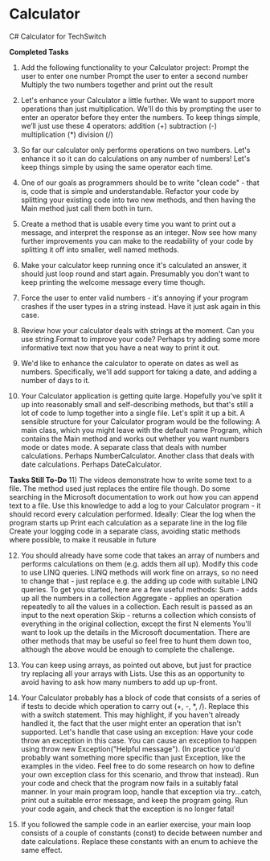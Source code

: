 # Calculator
C# Calculator for TechSwitch

**Completed Tasks**
1)  Add the following functionality to your Calculator project:
            Prompt the user to enter one number
            Prompt the user to enter a second number
            Multiply the two numbers together and print out the result

2) Let's enhance your Calculator a little further. We want to support more operations than just multiplication. We'll do this by prompting the user to
   enter an operator before they enter the numbers.
   To keep things simple, we’ll just use these 4 operators:
           addition (+)
           subtraction (-)
           multiplication (*)
           division (/)
           
3) So far our calculator only performs operations on two numbers. Let's enhance it so it can do calculations on any number of numbers! Let's keep things simple by using the same operator each time.

4) One of our goals as programmers should be to write "clean code" - that is, code that is simple and understandable. Refactor your code by splitting your existing code into two new methods, and then having the Main method just call them both in turn.

5) Create a method that is usable every time you want to print out a message, and interpret the response as an integer. Now see how many further improvements you can make to the readability of your code by splitting it off into smaller, well named methods.

6) Make your calculator keep running once it's calculated an answer, it should just loop round and start again. Presumably you don't want to keep printing the welcome
   message every time though.
   
7) Force the user to enter valid numbers - it's annoying if your program crashes if the user types in a string instead. Have it just ask again in this case.

8) Review how your calculator deals with strings at the moment. Can you use string.Format to improve your code? Perhaps try adding some
   more informative text now that you have a neat way to print it out.
   
9) We'd like to enhance the calculator to operate on dates as well as numbers. Specifically, we'll add support for taking a date, and adding a number
   of days to it.
   
10) Your Calculator application is getting quite large. Hopefully you've split it up into reasonably small and self-describing methods, but that's still a lot
    of code to lump together into a single file. Let's split it up a bit.
    A sensible structure for your Calculator program would be the following:
            A main class, which you might leave with the default name Program, which contains the Main method and works out whether you want
            numbers mode or dates mode.
            A separate class that deals with number calculations. Perhaps NumberCalculator.
            Another class that deals with date calculations. Perhaps DateCalculator.
 
 
 **Tasks Still To-Do**
 11) The videos demonstrate how to write some text to a file. The method used just replaces the entire file though. Do some searching in the Microsoft
     documentation to work out how you can append text to a file. Use this knowledge to add a log to your Calculator program - it should record every
     calculation performed.
     Ideally:
             Clear the log when the program starts up
             Print each calculation as a separate line in the log file
             Create your logging code in a separate class, avoiding static methods where possible, to make it reusable in future
             
 12) You should already have some code that takes an array of numbers and performs calculations on them (e.g. adds them all up). Modify this code
     to use LINQ queries. LINQ methods will work fine on arrays, so no need to change that - just replace e.g. the adding up code with suitable LINQ
     queries.
     To get you started, here are a few useful methods:
             Sum - adds up all the numbers in a collection
             Aggregate - applies an operation repeatedly to all the values in a collection. Each result is passed as an input to the next operation
             Skip - returns a collection which consists of everything in the original collection, except the first N elements
     You'll want to look up the details in the Microsoft documentation. There are other methods that may be useful so feel free to hunt them down too,
     although the above would be enough to complete the challenge.
     
  13) You can keep using arrays, as pointed out above, but just for practice try replacing all your arrays with Lists. Use this as an opportunity to avoid
      having to ask how many numbers to add up up-front.
      
  14) Your Calculator probably has a block of code that consists of a series of if tests to decide which operation to carry out (+, -, *, /). Replace this
      with a switch statement.
      This may highlight, if you haven't already handled it, the fact that the user might enter an operation that isn't supported. Let's handle that case
      using an exception:
              Have your code throw an exception in this case. You can cause an exception to happen using throw new Exception("Helpful
              message"). (In practice you'd probably want something more specific than just Exception, like the examples in the video. Feel free to
              do some research on how to define your own exception class for this scenario, and throw that instead).
              Run your code and check that the program now fails in a suitably fatal manner.
              In your main program loop, handle that exception via try...catch, print out a suitable error message, and keep the program going.
              Run your code again, and check that the exception is no longer fatal!

   15) If you followed the sample code in an earlier exercise, your main loop consists of a couple of constants (const) to decide between number and
       date calculations. Replace these constants with an enum to achieve the same effect.
    